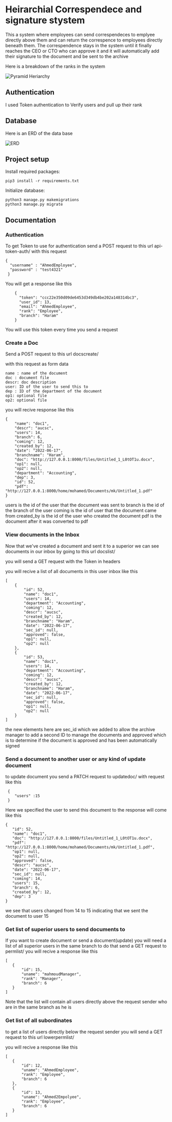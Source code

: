 # Heirarchial Correspendece and signature stystem
 This a system where employees can send correspendeces to emplyee directly above them and can return the correspence to employees directly beneath them. The correspendence stays in the system until it finally reaches the CEO or CTO who can approve it and it will automatically add their signature to the document and be sent to the archive
 
 Here is a breakdown of the ranks in the system
 
![Pyramid Heriarchy](files/1.jpg)

## Authentication
I used Token authentication to Verify users and pull up their rank

## Database
Here is an ERD of the data base

![ERD](files/2.jpg)

## Project setup

Install required packages:

    pip3 install -r requirements.txt

Initialize database:

    python3 manage.py makemigrations
    python3 manage.py migrate
  
  ## Documentation
  
  ### Authentication
  To get Token to use for authentication send a POST request to this url api-token-auth/
  with this request 

    {
      "username" : "AhmedEmployee",
      "password" : "test4321"
     }
     
 You will get a response like this
 ```
     {
       "token": "ccc22e350d09de6453d349db4be202a148314bc3",
       "user_id": 13,
       "email": "AhmedEmployee",
       "rank": "Employee",
       "branch": "Haram"
     }
 ```
 
 You will use this token every time you send a request 
 
 ### Create a Doc
 
 Send a POST request to this url docscreate/
 
 with this request as form data
 
 ```
 name : name of the document
 doc : document file
 descr: doc description
 user: ID of the user to send this to
 dep : ID of the department of the document
 op1: optional file
 op2: optional file
```

you will recive response like this

```
{
    "name": "doc1",
    "descr": "aucsc",
    "users": 14,
    "branch": 6,
    "coming": 12,
    "created_by": 12,
    "date": "2022-06-17",
    "branchname": "Haram",
    "doc": "http://127.0.0.1:8000/files/Untitled_1_L0tOT1u.docx",
    "op1": null,
    "op2": null,
    "department": "Accounting",
    "dep": 3,
    "id": 52,
    "pdf": "http://127.0.0.1:8000/home/mohamed/Documents/mk/Untitled_1.pdf"
}
```
users is the id of the user that the document was sent to
branch is the id of the branch of the user
coming is the id of user that the document came from
created_by is the id of the user who created the document
pdf is the document after it was converted to pdf

### View documents in the Inbox
Now that we've created a document and sent it to a superior we can see documents in our inbox by going to this url docslist/

you will send a GET request with the Token in headers

you will recive a list of all documents in this user inbox like this

```
[
    {
        "id": 52,
        "name": "doc1",
        "users": 14,
        "department": "Accounting",
        "coming": 12,
        "descr": "aucsc",
        "created_by": 12,
        "branchname": "Haram",
        "date": "2022-06-17",
        "sec_id": null,
        "approved": false,
        "op1": null,
        "op2": null
    },
    {
        "id": 53,
        "name": "doc1",
        "users": 14,
        "department": "Accounting",
        "coming": 12,
        "descr": "aucsc",
        "created_by": 12,
        "branchname": "Haram",
        "date": "2022-06-17",
        "sec_id": null,
        "approved": false,
        "op1": null,
        "op2": null
    }
]
```

 the new elements here are sec_id which we added to allow the archive manager to add a second ID to manage the documents
 and approved which is to determine if the document is approved and has been automatically signed
 
 ### Send a document to another user or any kind of update document
 to update document you send a PATCH request to updatedoc/<PK of document>
 with request like this
 
```
 {
    "users" :15
 }
```
 Here we specified the user to send this document to 
 the response will come like this
 ```
 {
    "id": 52,
    "name": "doc1",
    "doc": "http://127.0.0.1:8000/files/Untitled_1_L0tOT1u.docx",
    "pdf": "http://127.0.0.1:8000/home/mohamed/Documents/mk/Untitled_1.pdf",
    "op1": null,
    "op2": null,
    "approved": false,
    "descr": "aucsc",
    "date": "2022-06-17",
    "sec_id": null,
    "coming": 14,
    "users": 15,
    "branch": 6,
    "created_by": 12,
    "dep": 3
}
```
 we see that users changed from 14 to 15 indicating that we sent the document to user 15
 
 ### Get list of superior users to send documents to
 If you want to create document or send a document(update) you will need a list of all superior users in the same branch
 to do that send a GET request to permlist/
 you will recive a response like this
 ```
 [
    {
        "id": 15,
        "uname": "mahmoudManager",
        "rank": "Manager",
        "branch": 6
    }
]
```
 Note that the list will contain all users directly above the request sender who are in the same branch as he is
 
 ### Get list of all subordinates
 
 to get a list of users directly below the request sender you will send a GET request to this url lowerpermlist/
 
 you will recive a response like this
 ```
 [
    {
        "id": 12,
        "uname": "AhmedEmployee",
        "rank": "Employee",
        "branch": 6
    },
    {
        "id": 13,
        "uname": "Ahmed2Empolyee",
        "rank": "Employee",
        "branch": 6
    }
]
```
 
